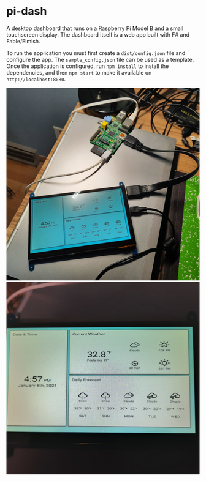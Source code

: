 # pi-dash

A desktop dashboard that runs on a Raspberry Pi Model B and a small touchscreen display. The dashboard itself is a web app built with F# and Fable/Elmish.

To run the application you must first create a `dist/config.json` file and configure the app. The `sample_config.json` file can be used as a template. Once the application is configured, run `npm install` to install the dependencies, and then `npm start` to make it available on `http://localhost:8080`.

![Dashboard With Pi](20210130_165712.jpg)
![Dashboard](20210130_165745.jpg)
